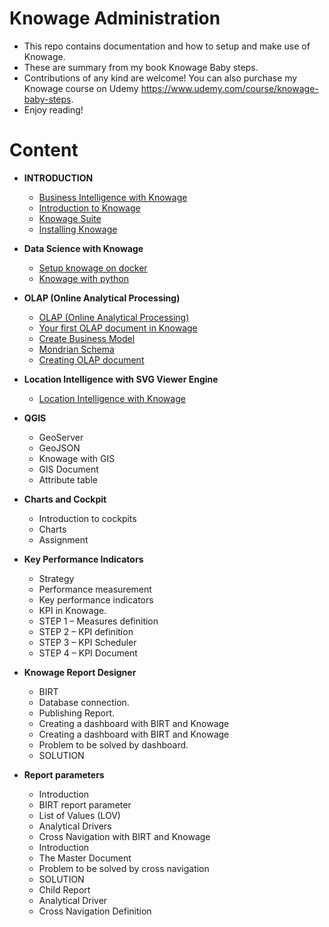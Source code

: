 # Knowage Administration
* This repo contains documentation and how to setup and make use of Knowage.
* These are summary from my book Knowage Baby steps.
* Contributions of any kind are welcome! You can also purchase my Knowage course on Udemy https://www.udemy.com/course/knowage-baby-steps.
* Enjoy reading!

# Content
+ **INTRODUCTION**	
  + [Business Intelligence with Knowage](https://github.com/xogutu/knowage/blob/main/Introduction/Business_Intelligence.md)
  + [Introduction to Knowage](https://github.com/xogutu/knowage/blob/main/Introduction/Introduction_to_Knowage.md)	
  + [Knowage Suite](https://github.com/xogutu/knowage/blob/main/Introduction/Knowage_Suite.md)	
  + [Installing Knowage](https://github.com/xogutu/knowage/blob/main/Introduction/Installing_Knowage.md)
 
+ **Data Science with Knowage**	
  + [Setup knowage on docker](https://github.com/xogutu/knowage/blob/main/DataScience/DockerSetup.md)	
  + [Knowage with python](https://github.com/xogutu/knowage/blob/main/DataScience/Knowage_with_python.md)	
  
+ **OLAP (Online Analytical Processing)**
  + [OLAP (Online Analytical Processing)](https://github.com/xogutu/knowage/blob/main/OLAP/Online_Analytical_Processing.md)	
  + [Your first OLAP document in Knowage](https://github.com/xogutu/knowage/blob/main/OLAP/First_OLAP_Doc.md)
  + [Create Business Model](https://github.com/xogutu/knowage/blob/main/OLAP/Database_and_Model.md)	
  + [Mondrian Schema](https://github.com/xogutu/knowage/blob/main/OLAP/Mondrian_Schema.md)
  + [Creating OLAP document](https://github.com/xogutu/knowage/blob/main/OLAP/CreatingOLAPdocument.md)
 
+ **Location Intelligence with SVG Viewer Engine**
  + [Location Intelligence with Knowage](https://github.com/xogutu/knowage/blob/main/LocationIntelligence/Location_Intelligence.md)	

+ **QGIS**	
  + GeoServer
  + GeoJSON	
  + Knowage with GIS	
  + GIS Document	
  + Attribute table	

+ **Charts and Cockpit**
  + Introduction to cockpits
  + Charts	
  + Assignment

+ **Key Performance Indicators**
  + Strategy
  + Performance measurement
  + Key performance indicators
  + KPI in Knowage.
  + STEP 1 – Measures definition
  + STEP 2 – KPI definition
  + STEP 3 – KPI Scheduler
  + STEP 4 – KPI Document

+ **Knowage Report Designer**
  + BIRT	
  + Database connection.	
  + Publishing Report.	
  + Creating a dashboard with BIRT and Knowage	
  + Creating a dashboard with BIRT and Knowage	
  + Problem to be solved by dashboard.	
  + SOLUTION

+ **Report parameters**
  + Introduction
  + BIRT report parameter	
  + List of Values (LOV)	
  + Analytical Drivers	
  + Cross Navigation with BIRT and Knowage	
  + Introduction	
  + The Master Document
  + Problem to be solved by cross navigation
  + SOLUTION
  + Child Report
  + Analytical Driver
  + Cross Navigation Definition
